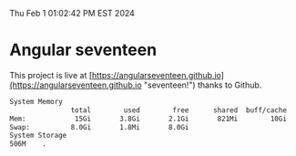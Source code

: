 Thu Feb  1 01:02:42 PM EST 2024

# Angular seventeen


This project is live at [https://angularseventeen.github.io](https://angularseventeen.github.io "seventeen!") thanks to Github.

```bash
System Memory
               total        used        free      shared  buff/cache   available
Mem:            15Gi       3.8Gi       2.1Gi       821Mi        10Gi        11Gi
Swap:          8.0Gi       1.8Mi       8.0Gi
System Storage
506M	.
